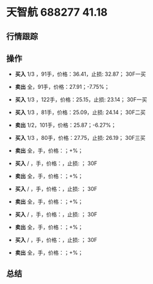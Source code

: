 # 天智航 688277 41.18

## 行情跟踪
  
## 操作
  - **买入** 1/3 ，91手，价格：36.41，止损: 32.87； 30F一买
  - **卖出** 全，91手，价格：27.91；-7.75%；

  - **买入** 1/3 ，122手，价格：25.15，止损: 23.14； 30F一买
  - **买入** 1/3 ，81手，价格：25.09，止损: 24.14； 30F二买
  - **卖出** 1/2，101手，价格：25.87；-6.27%；

  - **买入** 1/3 ，80手，价格：27.75，止损: 26.19； 30F三买
  - **卖出** 全，手，价格：；+%；

  - **买入** / ，手，价格：，止损: ； 30F
  - **卖出** 全，手，价格：；+%；

  - **买入** / ，手，价格：，止损: ； 30F
  - **卖出** 全，手，价格：；+%；

  - **买入** / ，手，价格：，止损: ； 30F
  - **卖出** 全，手，价格：；+%；

  - **买入** / ，手，价格：，止损: ； 30F
  - **卖出** 全，手，价格：；+%；

## 总结
  